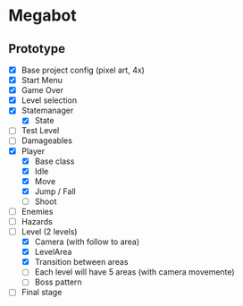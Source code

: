 # Megabot

## Prototype

- [x] Base project config (pixel art, 4x)
- [x] Start Menu
- [x] Game Over
- [x] Level selection
- [x] Statemanager
	- [x] State
- [ ] Test Level
- [ ] Damageables
- [x] Player
	- [x] Base class
	- [x] Idle
	- [x] Move
	- [x] Jump / Fall
	- [ ] Shoot
- [ ] Enemies
- [ ] Hazards
- [ ] Level (2 levels)
	- [x] Camera (with follow to area)
	- [x] LevelArea
	- [x] Transition between areas
	- [ ] Each level will have 5 areas (with camera movemente)
	- [ ] Boss pattern
- [ ] Final stage
